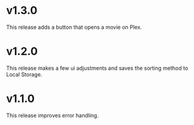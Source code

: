 # v1.3.0

This release adds a button that opens a movie on Plex.

# v1.2.0

This release makes a few ui adjustments and saves the sorting method to Local Storage.

# v1.1.0

This release improves error handling.
